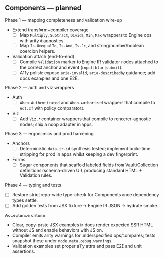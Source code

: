 ## Components — planned

Phase 1 — mapping completeness and validation wire-up
- Extend transform+compiler coverage
	- [ ] Map `Multiply`, `Subtract`, `Divide`, `Min`, `Max` wrappers to Engine ops with arity diagnostics.
	- [ ] Map `Is.UnequalTo`, `Is.And`, `Is.Or`, and string/number/boolean coercion helpers.
- Validation attach (end-to-end)
	- [ ] Compile `Validation` marker to Engine IR validator nodes attached to the correct anchor and event (`input|blur|submit`).
	- [ ] A11y polish: expose `aria-invalid`, `aria-describedby` guidance; add docs examples and one E2E.

Phase 2 — auth and viz wrappers
- Auth
	- [ ] `When.Authenticated` and `When.Authorized` wrappers that compile to `Act.If` with policy comparators.
- Viz
	- [ ] Add `Viz.*` container wrappers that compile to renderer-agnostic nodes; ship a noop adapter in apps.

Phase 3 — ergonomics and prod hardening
- Anchors
	- [ ] Deterministic `data-ir-id` synthesis tested; implement build-time stripping for prod in apps whilst keeping a dev fingerprint.
- Forms
	- [ ] Sugar components that scaffold labeled fields from Vault/Collection definitions (schema-driven UI), producing standard HTML + Validation rules.

Phase 4 — typing and tests
- [ ] Restore strict repo-wide type-check for Components once dependency types settle.
- [ ] Add golden tests from JSX fixture → Engine IR JSON → hydrate smoke.

Acceptance criteria
- Clear, copy-paste JSX examples in docs render expected SSR HTML without JS and enable behaviors with JS on.
- Compiler emits arity warnings for underspecified ops/compares; tests snapshot these under `node.meta.debug.warnings`.
- Validation examples set proper a11y attrs and pass E2E and unit assertions.

